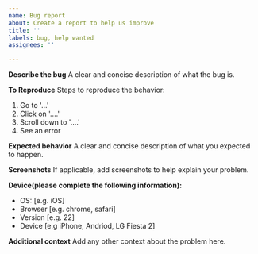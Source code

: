 ```yaml
---
name: Bug report
about: Create a report to help us improve
title: ''
labels: bug, help wanted
assignees: ''

---
```


**Describe the bug**
A clear and concise description of what the bug is.

**To Reproduce**
Steps to reproduce the behavior:
1. Go to '...'
2. Click on '....'
3. Scroll down to '....'
4. See an error

**Expected behavior**
A clear and concise description of what you expected to happen.

**Screenshots**
If applicable, add screenshots to help explain your problem.

**Device(please complete the following information):**
 - OS: [e.g. iOS]
 - Browser [e.g. chrome, safari]
 - Version [e.g. 22]
 - Device [e.g iPhone, Andriod, LG Fiesta 2]

**Additional context**
Add any other context about the problem here.
